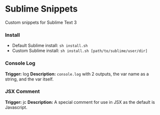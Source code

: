 # Sublime Snippets

Custom snippets for Sublime Text 3

### Install

- Default Sublime install: `sh install.sh`
- Custom Sublime install: `sh install.sh [path/to/sublime/user/dir]`

### Console Log

**Trigger:** log
**Description:** `console.log` with 2 outputs, the var name as a string, and the var itself.

### JSX Comment

**Trigger:** jc
**Description:** A special comment for use in JSX as the default is Javascript.
